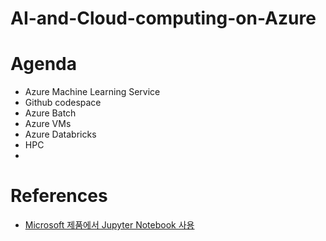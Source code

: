 # AI-and-Cloud-computing-on-Azure

# Agenda
* Azure Machine Learning Service
* Github codespace
* Azure Batch
* Azure VMs
* Azure Databricks
* HPC
* 
# References
* [Microsoft 제품에서 Jupyter Notebook 사용](https://docs.microsoft.com/ko-kr/azure/notebooks/quickstart-export-jupyter-notebook-project#use-azure-lab-services)

